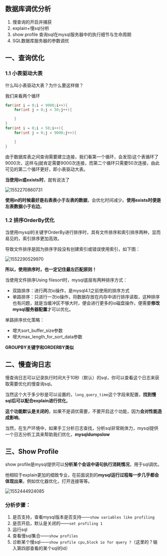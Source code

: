 ## 数据库调优分析

1. 慢查询的开启并捕获
2. explain+慢sql分析
3. show profile 查询sql在mysql服务器中的执行细节与生命周期
4. SQL数据库服务器的参数调优



## 一、查询优化

### 1.1 小表驱动大表

什么叫小表驱动大表？为什么要这样做？

我们来看两个循环

```java
for(int i = 0;i < 9000;i++){
	for(int j = 0;j < 50;j++){

	}
}
for(int i = 0;i < 50;i++){
	for(int j = 0;j < 9000;j++){

	}
}
```

由于数据库表之间查询需要建立连接，我们看第一个循环，会发现i这个表循环了9000次，这样与j就肯定需要9000次连接，而第二个循环只需要50次连接，由此可见的第二个循环更好，即小表驱动大表。

**当使用in或exists时**，就有说法了

![1552270860731](https://raw.githubusercontent.com/PAcee1/myNote/master/image/1552270860731.png)

**使用in的时候最好是右表表小于左表的数据**，会优化时间减少。**使用exists时便是左表数据小于右边**。

### 1.2 排序OrderBy优化

当使用mysql的关键字OrderBy进行排序时，具有文件排序和索引排序两种，显而易见的，索引排序更加高效。

导致文件排序是因为排序字段没有创建索引或错误使用索引，如下图：

![1552290529970](https://raw.githubusercontent.com/PAcee1/myNote/master/image/1552290529970.png)

**所以，使用排序时，也一定记住最左匹配原则！**

当使用文件排序Using filesort时，mysql底层有两种排序方式：

- 双路排序：进行两次io操作，是mysql4.1之前使用的排序方式
- 单路排序：只进行一次io操作，将数据存放在内存中进行排序读取，这种排序也有问题，就是当缓冲区不够大时，便会进行更多的io磁盘操作，便需要**修改mysql服务器配置**才可以优化。

单路排序优化策略：

- 增大sort_buffer_size参数
- 增大max_length_for_sort_data参数

**GROUPBY关键字和ORDERBY类似**



## 二、慢查询日志

慢查询日志可以记录执行时间大于10秒（默认）的sql，你可以查看这个日志来获取需要优化的慢查询sql。

当然这个大于多少秒是可以设置的，`long_query_time`这个字段来配置，**找到慢sql后可以配合explain进行优化**。

**这个功能默认是关闭的**，如果不是调优需要，不要开启这个功能，因为**会对性能造成影响**。

当然，在生产环境中，如果手工分析日志查找，分析sql非常耗体力，mysql提供一个日志分析工具来帮助我们优化，**mysqldumpslow**



## 三、Show Profile

show profile是mysql提供可以**分析某个会话中语句执行消耗情况**，用于sql调优。

他相较于explain更加的细致专业，在前面说到的**mysql运行过程每一步几乎都会体现出来**，例如优化器优化，打开连接等等。

![1552444924085](https://raw.githubusercontent.com/PAcee1/myNote/master/image/1552444924085.png)

### 分析步骤：

1. 是否支持，查看mysql版本是否支持——`show variables like profiling`
2. 是否开启，默认是关闭的——`set profiling 1`
3. 运行sql
4. 查看慢sql集合——`show profiles`
5. 诊断某个慢sql——`show profile cpu,block io for query ?`（这里的？输入第四部查看的某个sql的id）